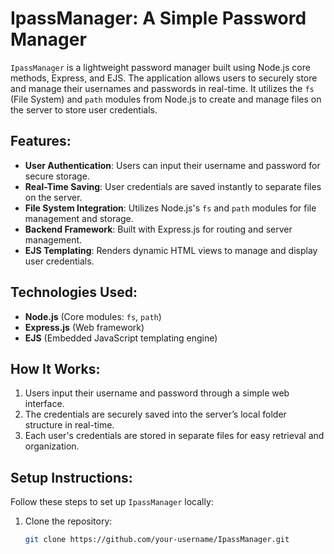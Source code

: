# IpassManager: A Simple Password Manager

`IpassManager` is a lightweight password manager built using Node.js core methods, Express, and EJS. The application allows users to securely store and manage their usernames and passwords in real-time. It utilizes the `fs` (File System) and `path` modules from Node.js to create and manage files on the server to store user credentials.

## Features:
- **User Authentication**: Users can input their username and password for secure storage.
- **Real-Time Saving**: User credentials are saved instantly to separate files on the server.
- **File System Integration**: Utilizes Node.js's `fs` and `path` modules for file management and storage.
- **Backend Framework**: Built with Express.js for routing and server management.
- **EJS Templating**: Renders dynamic HTML views to manage and display user credentials.

## Technologies Used:
- **Node.js** (Core modules: `fs`, `path`)
- **Express.js** (Web framework)
- **EJS** (Embedded JavaScript templating engine)

## How It Works:
1. Users input their username and password through a simple web interface.
2. The credentials are securely saved into the server’s local folder structure in real-time.
3. Each user's credentials are stored in separate files for easy retrieval and organization.

## Setup Instructions:
Follow these steps to set up `IpassManager` locally:

1. Clone the repository:
   ```bash
   git clone https://github.com/your-username/IpassManager.git